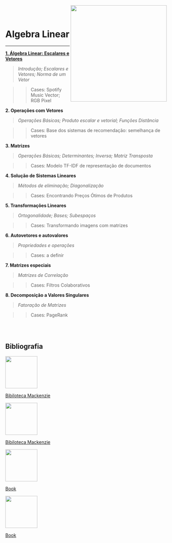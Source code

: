 <img src="http://meusite.mackenzie.br/rogerio/mackenzie_logo/UPM.2_horizontal_vermelho.jpg" width=300, align="right">

<br>

<br>



# Algebra Linear

---

[**1. Álgebra Linear: Escalares e Vetores**](https://colab.research.google.com/github/Rogerio-mack/Linear-Algebra/blob/main/AL1_escalares_e_vetores.ipynb)

> *Introdução; Escalares e Vetores; Norma de um Vetor*

>> Cases: Spotify Music Vector; RGB Pixel 

**2. Operações com Vetores**
 
> *Operações Básicas; Produto escalar e vetorial; Funções Distância*

>> Cases: Base dos sistemas de recomendação: semelhança de vetores

**3. Matrizes** 

> *Operações Básicas; Determinantes; Inversa; Matriz Transposta*

>> Cases: Modelo TF-IDF de representação de documentos

**4. Solução de Sistemas Lineares**

> *Métodos de eliminação; Diagonalização*

>> Cases: Encontrando Preços Ótimos de Produtos

**5. Transformações Lineares**

> *Ortogonalidade; Bases; Subespaços*

>> Cases: Transformando imagens com matrizes 

**6. Autovetores e autovalores**

> *Propriedades e operações*

>> Cases: a definir

**7. Matrizes especiais**

> *Matrizes de Correlação*

>> Cases: Filtros Colaborativos

**8. Decomposição a Valores Singulares**

> *Fatoração de Matrizes*

>> Cases: PageRank


<br>

<br>

## Bibliografia

<img src="https://math.mit.edu/~gs/linearalgebra/linearalgebra5_Front.jpg" width="100"/>

[Bibiloteca Mackenzie](http://pergamum.mackenzie.br/biblioteca/index.php)

<img src="https://media.wiley.com/product_data/coverImage300/27/04711636/0471163627.jpg" width="100"/>

[Bibiloteca Mackenzie](http://pergamum.mackenzie.br/biblioteca/index.php)

<img src="https://jakevdp.github.io/PythonDataScienceHandbook/figures/PDSH-cover.png" width="100"/>

[Book](https://jakevdp.github.io/PythonDataScienceHandbook/)

<img src="https://pythonnumericalmethods.berkeley.edu/_images/book_cover.jpg" width="100"/>

[Book](https://pythonnumericalmethods.berkeley.edu/notebooks/Index.html)


